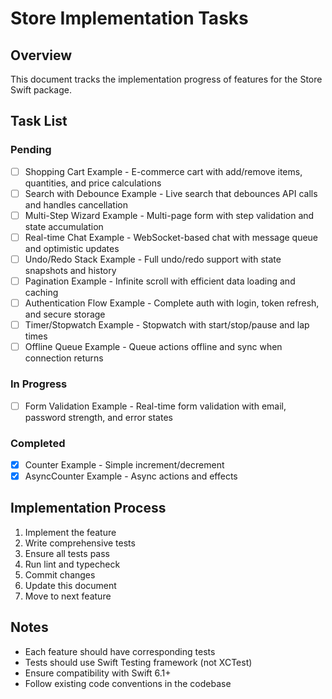 # Store Implementation Tasks

## Overview
This document tracks the implementation progress of features for the Store Swift package.

## Task List

### Pending
- [ ] Shopping Cart Example - E-commerce cart with add/remove items, quantities, and price calculations
- [ ] Search with Debounce Example - Live search that debounces API calls and handles cancellation
- [ ] Multi-Step Wizard Example - Multi-page form with step validation and state accumulation
- [ ] Real-time Chat Example - WebSocket-based chat with message queue and optimistic updates
- [ ] Undo/Redo Stack Example - Full undo/redo support with state snapshots and history
- [ ] Pagination Example - Infinite scroll with efficient data loading and caching
- [ ] Authentication Flow Example - Complete auth with login, token refresh, and secure storage
- [ ] Timer/Stopwatch Example - Stopwatch with start/stop/pause and lap times
- [ ] Offline Queue Example - Queue actions offline and sync when connection returns

### In Progress
- [ ] Form Validation Example - Real-time form validation with email, password strength, and error states

### Completed
- [x] Counter Example - Simple increment/decrement
- [x] AsyncCounter Example - Async actions and effects

## Implementation Process
1. Implement the feature
2. Write comprehensive tests
3. Ensure all tests pass
4. Run lint and typecheck
5. Commit changes
6. Update this document
7. Move to next feature

## Notes
- Each feature should have corresponding tests
- Tests should use Swift Testing framework (not XCTest)
- Ensure compatibility with Swift 6.1+
- Follow existing code conventions in the codebase